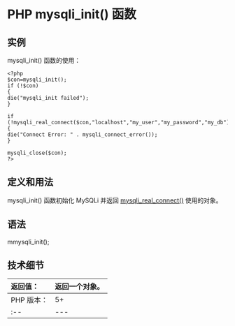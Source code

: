 # PHP mysqli_init() 函数



## 实例

mysqli_init() 函数的使用：

```
<?php
$con=mysqli_init();
if (!$con)
{
die("mysqli_init failed");
}

if (!mysqli_real_connect($con,"localhost","my_user","my_password","my_db"))
{
die("Connect Error: " . mysqli_connect_error());
}

mysqli_close($con);
?>
```

## 定义和用法

mysqli_init() 函数初始化 MySQLi 并返回 [mysqli_real_connect()](func-mysqli-real-connect.html) 使用的对象。

## 语法

mmysqli_init();

## 技术细节

| 返回值： | 返回一个对象。 |
| :-- | --- |
| PHP 版本： | 5+ |
| :-- | --- |

  